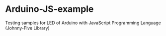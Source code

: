 # Arduino-JS-example
Testing samples for LED of Arduino with JavaScript Programming Language (Johnny-Five Library)
